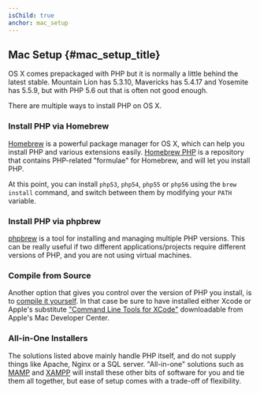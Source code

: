 ```yaml
---
isChild: true
anchor: mac_setup
---
```


## Mac Setup  {#mac_setup_title}

OS X comes prepackaged with PHP but it is normally a little behind the latest stable. Mountain Lion has 
5.3.10, Mavericks has 5.4.17 and Yosemite has 5.5.9, but with PHP 5.6 out that is often not good enough.

There are multiple ways to install PHP on OS X.

### Install PHP via Homebrew

[Homebrew](http://brew.sh/) is a powerful package manager for OS X, which can help you install PHP and 
various extensions easily. [Homebrew PHP] is a repository that contains PHP-related "formulae" for Homebrew, 
and will let you install PHP.

At this point, you can install `php53`, `php54`, `php55` or `php56` using the `brew install` command, and switch between them by modifying your `PATH` variable. 

### Install PHP via phpbrew

[phpbrew] is a tool for installing and managing multiple PHP versions. This can be really useful if two
different applications/projects require different versions of PHP, and you are not using virtual machines.

### Compile from Source

Another option that gives you control over the version of PHP you install, is to [compile it yourself][mac-compile]. 
In that case be sure to have installed either Xcode or Apple's substitute ["Command Line Tools for XCode"] 
downloadable from Apple's Mac Developer Center.

### All-in-One Installers 

The solutions listed above mainly handle PHP itself, and do not supply things like Apache, Nginx or a SQL server. "All-in-one" solutions such as [MAMP][mamp-downloads] and [XAMPP][xampp] will install these other bits of software for you and tie them all together, but ease of setup comes with a trade-off of flexibility.

[Homebrew]: http://brew.sh/
[Homebrew PHP]: https://github.com/Homebrew/homebrew-php#installation
[mac-compile]: http://www.php.net/manual/en/install.macosx.compile.php
[xcode-gcc-substitution]: https://github.com/kennethreitz/osx-gcc-installer

["Command Line Tools for XCode"]: https://developer.apple.com/downloads
[mamp-downloads]: http://www.mamp.info/en/downloads/
[phpbrew]: https://github.com/phpbrew/phpbrew
[xampp]: http://www.apachefriends.org/en/xampp.html
